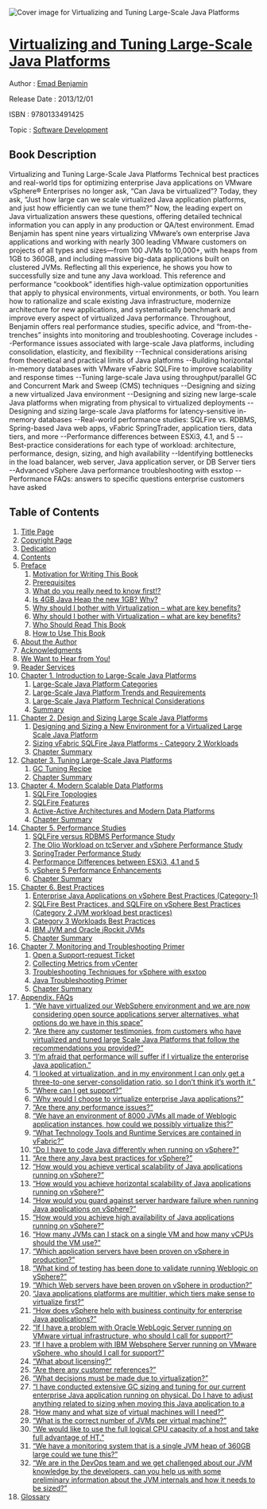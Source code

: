 ![Cover image for Virtualizing and Tuning Large-Scale Java Platforms](https://imgdetail.ebookreading.net/cover/cover/software_development/EB9780133491425.jpg)

[Virtualizing and Tuning Large-Scale Java Platforms](https://ebookreading.net/view/book/Virtualizing+and+Tuning+Large-Scale+Java+Platforms-EB9780133491425_1.html "Virtualizing and Tuning Large-Scale Java Platforms")
====================================================================================================================

Author : [Emad Benjamin](https://ebookreading.net/search/author/Emad+Benjamin)

Release Date : 2013/12/01

ISBN : 9780133491425

Topic : [Software Development](https://ebookreading.net/search/category/software-development)

Book Description
-----------------

Virtualizing and Tuning Large-Scale Java Platforms
Technical best practices and real-world tips for optimizing enterprise Java applications on VMware vSphere®
Enterprises no longer ask, “Can Java be virtualized”? Today, they ask, “Just how large can we scale virtualized Java application platforms, and just how efficiently can we tune them?” Now, the leading expert on Java virtualization answers these questions, offering detailed technical information you can apply in any production or QA/test environment.
Emad Benjamin has spent nine years virtualizing VMware’s own enterprise Java applications and working with nearly 300 leading VMware customers on projects of all types and sizes—from 100 JVMs to 10,000+, with heaps from 1GB to 360GB, and including massive big-data applications built on clustered JVMs. Reflecting all this experience, he shows you how to successfully size and tune any Java workload.
This reference and performance “cookbook” identifies high-value optimization opportunities that apply to physical environments, virtual environments, or both. You learn how to rationalize and scale existing Java infrastructure, modernize architecture for new applications, and systematically benchmark and improve every aspect of virtualized Java performance. Throughout, Benjamin offers real performance studies, specific advice, and “from-the-trenches” insights into monitoring and troubleshooting.
Coverage includes
--Performance issues associated with large-scale Java platforms, including consolidation, elasticity, and flexibility
--Technical considerations arising from theoretical and practical limits of Java platforms
--Building horizontal in-memory databases with VMware vFabric SQLFire to improve scalability and response times
--Tuning large-scale Java using throughput/parallel GC and Concurrent Mark and Sweep (CMS) techniques
--Designing and sizing a new virtualized Java environment
--Designing and sizing new large-scale Java platforms when migrating from physical to virtualized deployments
--Designing and sizing large-scale Java platforms for latency-sensitive in-memory databases
--Real-world performance studies: SQLFire vs. RDBMS, Spring-based Java web apps, vFabric SpringTrader, application tiers, data tiers, and more
--Performance differences between ESXi3, 4.1, and 5
--Best-practice considerations for each type of workload: architecture, performance, design, sizing, and high availability
--Identifying bottlenecks in the load balancer, web server, Java application server, or DB Server tiers
--Advanced vSphere Java performance troubleshooting with esxtop
--Performance FAQs: answers to specific questions enterprise customers have asked
              
Table of Contents
-----------------

1. [Title Page](https://ebookreading.net/view/book/Virtualizing+and+Tuning+Large-Scale+Java+Platforms-EB9780133491425_2.html)
1. [Copyright Page](https://ebookreading.net/view/book/Virtualizing+and+Tuning+Large-Scale+Java+Platforms-EB9780133491425_3.html)
1. [Dedication](https://ebookreading.net/view/book/Virtualizing+and+Tuning+Large-Scale+Java+Platforms-EB9780133491425_4.html)
1. [Contents](https://ebookreading.net/view/book/Virtualizing+and+Tuning+Large-Scale+Java+Platforms-EB9780133491425_5.html)
1. [Preface](https://ebookreading.net/view/book/Virtualizing+and+Tuning+Large-Scale+Java+Platforms-EB9780133491425_7.html)
    1. [Motivation for Writing This Book](https://ebookreading.net/view/book/Virtualizing+and+Tuning+Large-Scale+Java+Platforms-EB9780133491425_7.html#pref02lev1sec1)
    1. [Prerequisites](https://ebookreading.net/view/book/Virtualizing+and+Tuning+Large-Scale+Java+Platforms-EB9780133491425_7.html#pref02lev1sec2)
    1. [What do you really need to know first!?](https://ebookreading.net/view/book/Virtualizing+and+Tuning+Large-Scale+Java+Platforms-EB9780133491425_7.html#pref02lev1sec3)
    1. [Is 4GB Java Heap the new 1GB? Why?](https://ebookreading.net/view/book/Virtualizing+and+Tuning+Large-Scale+Java+Platforms-EB9780133491425_7.html#pref02lev1sec4)
    1. [Why should I bother with Virtualization – what are key benefits?](https://ebookreading.net/view/book/Virtualizing+and+Tuning+Large-Scale+Java+Platforms-EB9780133491425_7.html#pref02lev1sec5)
    1. [Why should I bother with Virtualization – what are key benefits?](https://ebookreading.net/view/book/Virtualizing+and+Tuning+Large-Scale+Java+Platforms-EB9780133491425_7.html#pref02lev1sec6)
    1. [Who Should Read This Book](https://ebookreading.net/view/book/Virtualizing+and+Tuning+Large-Scale+Java+Platforms-EB9780133491425_7.html#pref02lev1sec7)
    1. [How to Use This Book](https://ebookreading.net/view/book/Virtualizing+and+Tuning+Large-Scale+Java+Platforms-EB9780133491425_7.html#pref02lev1sec8)
1. [About the Author](https://ebookreading.net/view/book/Virtualizing+and+Tuning+Large-Scale+Java+Platforms-EB9780133491425_8.html)
1. [Acknowledgments](https://ebookreading.net/view/book/Virtualizing+and+Tuning+Large-Scale+Java+Platforms-EB9780133491425_9.html)
1. [We Want to Hear from You!](https://ebookreading.net/view/book/Virtualizing+and+Tuning+Large-Scale+Java+Platforms-EB9780133491425_10.html)
1. [Reader Services](https://ebookreading.net/view/book/Virtualizing+and+Tuning+Large-Scale+Java+Platforms-EB9780133491425_11.html)
1. [Chapter 1. Introduction to Large-Scale Java Platforms](https://ebookreading.net/view/book/Virtualizing+and+Tuning+Large-Scale+Java+Platforms-EB9780133491425_12.html)
    1. [Large-Scale Java Platform Categories](https://ebookreading.net/view/book/Virtualizing+and+Tuning+Large-Scale+Java+Platforms-EB9780133491425_12.html#ch01lev1sec1)
    1. [Large-Scale Java Platform Trends and Requirements](https://ebookreading.net/view/book/Virtualizing+and+Tuning+Large-Scale+Java+Platforms-EB9780133491425_12.html#ch01lev1sec2)
    1. [Large-Scale Java Platform Technical Considerations](https://ebookreading.net/view/book/Virtualizing+and+Tuning+Large-Scale+Java+Platforms-EB9780133491425_12.html#ch01lev1sec3)
    1. [Summary](https://ebookreading.net/view/book/Virtualizing+and+Tuning+Large-Scale+Java+Platforms-EB9780133491425_12.html#ch01lev1sec4)
1. [Chapter 2. Design and Sizing Large Scale Java Platforms](https://ebookreading.net/view/book/Virtualizing+and+Tuning+Large-Scale+Java+Platforms-EB9780133491425_13.html)
    1. [Designing and Sizing a New Environment for a Virtualized Large Scale Java Platform](https://ebookreading.net/view/book/Virtualizing+and+Tuning+Large-Scale+Java+Platforms-EB9780133491425_13.html#ch02lev1sec1)
    1. [Sizing vFabric SQLFire Java Platforms - Category 2 Workloads](https://ebookreading.net/view/book/Virtualizing+and+Tuning+Large-Scale+Java+Platforms-EB9780133491425_13.html#ch02lev1sec2)
    1. [Chapter Summary](https://ebookreading.net/view/book/Virtualizing+and+Tuning+Large-Scale+Java+Platforms-EB9780133491425_13.html#ch02lev1sec3)
1. [Chapter 3. Tuning Large-Scale Java Platforms](https://ebookreading.net/view/book/Virtualizing+and+Tuning+Large-Scale+Java+Platforms-EB9780133491425_14.html)
    1. [GC Tuning Recipe](https://ebookreading.net/view/book/Virtualizing+and+Tuning+Large-Scale+Java+Platforms-EB9780133491425_14.html#ch03lev1sec1)
    1. [Chapter Summary](https://ebookreading.net/view/book/Virtualizing+and+Tuning+Large-Scale+Java+Platforms-EB9780133491425_14.html#ch03lev1sec2)
1. [Chapter 4. Modern Scalable Data Platforms](https://ebookreading.net/view/book/Virtualizing+and+Tuning+Large-Scale+Java+Platforms-EB9780133491425_15.html)
    1. [SQLFire Topologies](https://ebookreading.net/view/book/Virtualizing+and+Tuning+Large-Scale+Java+Platforms-EB9780133491425_15.html#ch04lev1sec1)
    1. [SQLFire Features](https://ebookreading.net/view/book/Virtualizing+and+Tuning+Large-Scale+Java+Platforms-EB9780133491425_15.html#ch04lev1sec2)
    1. [Active-Active Architectures and Modern Data Platforms](https://ebookreading.net/view/book/Virtualizing+and+Tuning+Large-Scale+Java+Platforms-EB9780133491425_15.html#ch04lev1sec3)
    1. [Chapter Summary](https://ebookreading.net/view/book/Virtualizing+and+Tuning+Large-Scale+Java+Platforms-EB9780133491425_15.html#ch04lev1sec4)
1. [Chapter 5. Performance Studies](https://ebookreading.net/view/book/Virtualizing+and+Tuning+Large-Scale+Java+Platforms-EB9780133491425_16.html)
    1. [SQLFire versus RDBMS Performance Study](https://ebookreading.net/view/book/Virtualizing+and+Tuning+Large-Scale+Java+Platforms-EB9780133491425_16.html#ch05lev1sec1)
    1. [The Olio Workload on tcServer and vSphere Performance Study](https://ebookreading.net/view/book/Virtualizing+and+Tuning+Large-Scale+Java+Platforms-EB9780133491425_16.html#ch05lev1sec2)
    1. [SpringTrader Performance Study](https://ebookreading.net/view/book/Virtualizing+and+Tuning+Large-Scale+Java+Platforms-EB9780133491425_16.html#ch05lev1sec3)
    1. [Performance Differences between ESXi3, 4.1 and 5](https://ebookreading.net/view/book/Virtualizing+and+Tuning+Large-Scale+Java+Platforms-EB9780133491425_16.html#ch05lev1sec4)
    1. [vSphere 5 Performance Enhancements](https://ebookreading.net/view/book/Virtualizing+and+Tuning+Large-Scale+Java+Platforms-EB9780133491425_16.html#ch05lev1sec5)
    1. [Chapter Summary](https://ebookreading.net/view/book/Virtualizing+and+Tuning+Large-Scale+Java+Platforms-EB9780133491425_16.html#ch05lev1sec6)
1. [Chapter 6. Best Practices](https://ebookreading.net/view/book/Virtualizing+and+Tuning+Large-Scale+Java+Platforms-EB9780133491425_17.html)
    1. [Enterprise Java Applications on vSphere Best Practices (Category-1)](https://ebookreading.net/view/book/Virtualizing+and+Tuning+Large-Scale+Java+Platforms-EB9780133491425_17.html#ch06lev1sec1)
    1. [SQLFire Best Practices, and SQLFire on vSphere Best Practices (Category 2 JVM workload best practices)](https://ebookreading.net/view/book/Virtualizing+and+Tuning+Large-Scale+Java+Platforms-EB9780133491425_17.html#ch06lev1sec2)
    1. [Category 3 Workloads Best Practices](https://ebookreading.net/view/book/Virtualizing+and+Tuning+Large-Scale+Java+Platforms-EB9780133491425_17.html#ch06lev1sec3)
    1. [IBM JVM and Oracle jRockit JVMs](https://ebookreading.net/view/book/Virtualizing+and+Tuning+Large-Scale+Java+Platforms-EB9780133491425_17.html#ch06lev1sec4)
    1. [Chapter Summary](https://ebookreading.net/view/book/Virtualizing+and+Tuning+Large-Scale+Java+Platforms-EB9780133491425_17.html#ch06lev1sec5)
1. [Chapter 7. Monitoring and Troubleshooting Primer](https://ebookreading.net/view/book/Virtualizing+and+Tuning+Large-Scale+Java+Platforms-EB9780133491425_18.html)
    1. [Open a Support-request Ticket](https://ebookreading.net/view/book/Virtualizing+and+Tuning+Large-Scale+Java+Platforms-EB9780133491425_18.html#ch07lev1sec1)
    1. [Collecting Metrics from vCenter](https://ebookreading.net/view/book/Virtualizing+and+Tuning+Large-Scale+Java+Platforms-EB9780133491425_18.html#ch07lev1sec2)
    1. [Troubleshooting Techniques for vSphere with esxtop](https://ebookreading.net/view/book/Virtualizing+and+Tuning+Large-Scale+Java+Platforms-EB9780133491425_18.html#ch07lev1sec3)
    1. [Java Troubleshooting Primer](https://ebookreading.net/view/book/Virtualizing+and+Tuning+Large-Scale+Java+Platforms-EB9780133491425_18.html#ch07lev1sec4)
    1. [Chapter Summary](https://ebookreading.net/view/book/Virtualizing+and+Tuning+Large-Scale+Java+Platforms-EB9780133491425_18.html#ch07lev1sec5)
1. [Appendix. FAQs](https://ebookreading.net/view/book/Virtualizing+and+Tuning+Large-Scale+Java+Platforms-EB9780133491425_19.html)
    1. [“We have virtualized our WebSphere environment and we are now considering open source applications server alternatives, what options do we have in this space”](https://ebookreading.net/view/book/Virtualizing+and+Tuning+Large-Scale+Java+Platforms-EB9780133491425_19.html#app01lev1sec1)
    1. [“Are there any customer testimonies, from customers who have virtualized and tuned large Scale Java Platforms that follow the recommendations you provided?”](https://ebookreading.net/view/book/Virtualizing+and+Tuning+Large-Scale+Java+Platforms-EB9780133491425_19.html#app01lev1sec2)
    1. [“I’m afraid that performance will suffer if I virtualize the enterprise Java application.”](https://ebookreading.net/view/book/Virtualizing+and+Tuning+Large-Scale+Java+Platforms-EB9780133491425_19.html#app01lev1sec3)
    1. [“I looked at virtualization, and in my environment I can only get a three-to-one server-consolidation ratio, so I don’t think it’s worth it.”](https://ebookreading.net/view/book/Virtualizing+and+Tuning+Large-Scale+Java+Platforms-EB9780133491425_19.html#app01lev1sec4)
    1. [“Where can I get support?”](https://ebookreading.net/view/book/Virtualizing+and+Tuning+Large-Scale+Java+Platforms-EB9780133491425_19.html#app01lev1sec5)
    1. [“Why would I choose to virtualize enterprise Java applications?”](https://ebookreading.net/view/book/Virtualizing+and+Tuning+Large-Scale+Java+Platforms-EB9780133491425_19.html#app01lev1sec6)
    1. [“Are there any performance issues?”](https://ebookreading.net/view/book/Virtualizing+and+Tuning+Large-Scale+Java+Platforms-EB9780133491425_19.html#app01lev1sec7)
    1. [“We have an environment of 8000 JVMs all made of Weblogic application instances, how could we possibly virtualize this?”](https://ebookreading.net/view/book/Virtualizing+and+Tuning+Large-Scale+Java+Platforms-EB9780133491425_19.html#app01lev1sec8)
    1. [“What Technology Tools and Runtime Services are contained in vFabric?”](https://ebookreading.net/view/book/Virtualizing+and+Tuning+Large-Scale+Java+Platforms-EB9780133491425_19.html#app01lev1sec9)
    1. [“Do I have to code Java differently when running on vSphere?”](https://ebookreading.net/view/book/Virtualizing+and+Tuning+Large-Scale+Java+Platforms-EB9780133491425_19.html#app01lev1sec10)
    1. [“Are there any Java best practices for vSphere?”](https://ebookreading.net/view/book/Virtualizing+and+Tuning+Large-Scale+Java+Platforms-EB9780133491425_19.html#app01lev1sec11)
    1. [“How would you achieve vertical scalability of Java applications running on vSphere?”](https://ebookreading.net/view/book/Virtualizing+and+Tuning+Large-Scale+Java+Platforms-EB9780133491425_19.html#app01lev1sec12)
    1. [“How would you achieve horizontal scalability of Java applications running on vSphere?”](https://ebookreading.net/view/book/Virtualizing+and+Tuning+Large-Scale+Java+Platforms-EB9780133491425_19.html#app01lev1sec13)
    1. [“How would you guard against server hardware failure when running Java applications on vSphere?”](https://ebookreading.net/view/book/Virtualizing+and+Tuning+Large-Scale+Java+Platforms-EB9780133491425_19.html#app01lev1sec14)
    1. [“How would you achieve high availability of Java applications running on vSphere?”](https://ebookreading.net/view/book/Virtualizing+and+Tuning+Large-Scale+Java+Platforms-EB9780133491425_19.html#app01lev1sec15)
    1. [“How many JVMs can I stack on a single VM and how many vCPUs should the VM use?”](https://ebookreading.net/view/book/Virtualizing+and+Tuning+Large-Scale+Java+Platforms-EB9780133491425_19.html#app01lev1sec16)
    1. [“Which application servers have been proven on vSphere in production?”](https://ebookreading.net/view/book/Virtualizing+and+Tuning+Large-Scale+Java+Platforms-EB9780133491425_19.html#app01lev1sec17)
    1. [“What kind of testing has been done to validate running Weblogic on vSphere?”](https://ebookreading.net/view/book/Virtualizing+and+Tuning+Large-Scale+Java+Platforms-EB9780133491425_19.html#app01lev1sec18)
    1. [“Which Web servers have been proven on vSphere in production?”](https://ebookreading.net/view/book/Virtualizing+and+Tuning+Large-Scale+Java+Platforms-EB9780133491425_19.html#app01lev1sec19)
    1. [“Java applications platforms are multitier, which tiers make sense to virtualize first?”](https://ebookreading.net/view/book/Virtualizing+and+Tuning+Large-Scale+Java+Platforms-EB9780133491425_19.html#app01lev1sec20)
    1. [“How does vSphere help with business continuity for enterprise Java applications?”](https://ebookreading.net/view/book/Virtualizing+and+Tuning+Large-Scale+Java+Platforms-EB9780133491425_19.html#app01lev1sec21)
    1. [“If I have a problem with Oracle WebLogic Server running on VMware virtual infrastructure, who should I call for support?”](https://ebookreading.net/view/book/Virtualizing+and+Tuning+Large-Scale+Java+Platforms-EB9780133491425_19.html#app01lev1sec22)
    1. [“If I have a problem with IBM Websphere Server running on VMware vSphere, who should I call for support?”](https://ebookreading.net/view/book/Virtualizing+and+Tuning+Large-Scale+Java+Platforms-EB9780133491425_19.html#app01lev1sec23)
    1. [“What about licensing?”](https://ebookreading.net/view/book/Virtualizing+and+Tuning+Large-Scale+Java+Platforms-EB9780133491425_19.html#app01lev1sec24)
    1. [“Are there any customer references?”](https://ebookreading.net/view/book/Virtualizing+and+Tuning+Large-Scale+Java+Platforms-EB9780133491425_19.html#app01lev1sec25)
    1. [“What decisions must be made due to virtualization?”](https://ebookreading.net/view/book/Virtualizing+and+Tuning+Large-Scale+Java+Platforms-EB9780133491425_19.html#app01lev1sec26)
    1. [“I have conducted extensive GC sizing and tuning for our current enterprise Java application running on physical. Do I have to adjust anything related to sizing when moving this Java application to a ](https://ebookreading.net/view/book/Virtualizing+and+Tuning+Large-Scale+Java+Platforms-EB9780133491425_19.html#app01lev1sec27)
    1. [“How many and what size of virtual machines will I need?”](https://ebookreading.net/view/book/Virtualizing+and+Tuning+Large-Scale+Java+Platforms-EB9780133491425_19.html#app01lev1sec28)
    1. [“What is the correct number of JVMs per virtual machine?”](https://ebookreading.net/view/book/Virtualizing+and+Tuning+Large-Scale+Java+Platforms-EB9780133491425_19.html#app01lev1sec29)
    1. [“We would like to use the full logical CPU capacity of a host and take full advantage of HT.”](https://ebookreading.net/view/book/Virtualizing+and+Tuning+Large-Scale+Java+Platforms-EB9780133491425_19.html#app01lev1sec30)
    1. [“We have a monitoring system that is a single JVM heap of 360GB large could we tune this?”](https://ebookreading.net/view/book/Virtualizing+and+Tuning+Large-Scale+Java+Platforms-EB9780133491425_19.html#app01lev1sec31)
    1. [“We are in the DevOps team and we get challenged about our JVM knowledge by the developers, can you help us with some preliminary information about the JVM internals and how it needs to be sized?”](https://ebookreading.net/view/book/Virtualizing+and+Tuning+Large-Scale+Java+Platforms-EB9780133491425_19.html#app01lev1sec32)
1. [Glossary](https://ebookreading.net/view/book/Virtualizing+and+Tuning+Large-Scale+Java+Platforms-EB9780133491425_20.html)
